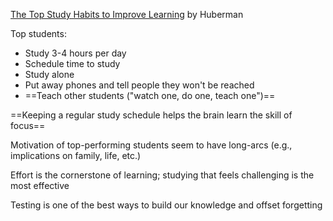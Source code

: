 [The Top Study Habits to Improve Learning](https://www.youtube.com/watch?v=1bszFX_XcbU) by Huberman

Top students:
- Study 3-4 hours per day
- Schedule time to study
- Study alone
- Put away phones and tell people they won't be reached
- ==Teach other students ("watch one, do one, teach one")==

==Keeping a regular study schedule helps the brain learn the skill of focus==

Motivation of top-performing students seem to have long-arcs (e.g., implications on family, life, etc.)

Effort is the cornerstone of learning; studying that feels challenging is the most effective

Testing is one of the best ways to build our knowledge and offset forgetting